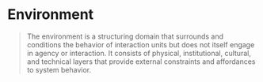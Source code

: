 # Environment

> The environment is a structuring domain that surrounds and conditions the behavior of interaction units but does not itself engage in agency or interaction. It consists of physical, institutional, cultural, and technical layers that provide external constraints and affordances to system behavior.

